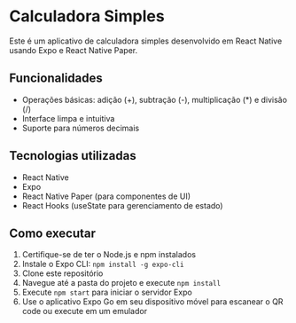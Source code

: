 # Calculadora Simples

Este é um aplicativo de calculadora simples desenvolvido em React Native usando Expo e React Native Paper.

## Funcionalidades

- Operações básicas: adição (+), subtração (-), multiplicação (*) e divisão (/)
- Interface limpa e intuitiva
- Suporte para números decimais

## Tecnologias utilizadas

- React Native
- Expo
- React Native Paper (para componentes de UI)
- React Hooks (useState para gerenciamento de estado)

## Como executar

1. Certifique-se de ter o Node.js e npm instalados
2. Instale o Expo CLI: `npm install -g expo-cli`
3. Clone este repositório
4. Navegue até a pasta do projeto e execute `npm install`
5. Execute `npm start` para iniciar o servidor Expo
6. Use o aplicativo Expo Go em seu dispositivo móvel para escanear o QR code ou execute em um emulador 